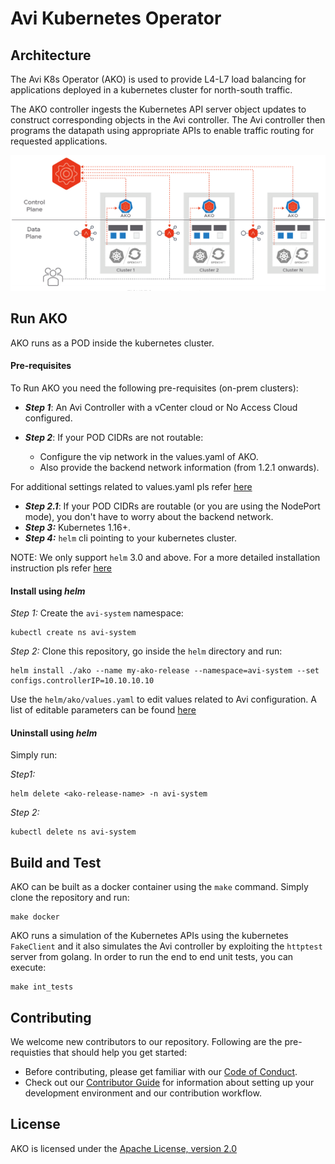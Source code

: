 # Avi Kubernetes Operator

## Architecture

The Avi K8s Operator (AKO) is used to provide L4-L7 load balancing for applications deployed
in a kubernetes cluster for north-south traffic.

The AKO controller ingests the Kubernetes API server object updates
to construct corresponding objects in the Avi controller. The Avi controller then programs
the datapath using appropriate APIs to enable traffic routing for requested applications.

![Alt text](AKO_Arch.png?raw=true "Title")

## Run AKO

AKO runs as a POD inside the kubernetes cluster.

#### Pre-requisites

To Run AKO you need the following pre-requisites (on-prem clusters):

 - ***Step 1***: An Avi Controller with a vCenter cloud or No Access Cloud configured.

 - ***Step 2***: If your POD CIDRs are not routable:
 
    - Configure the vip network in the values.yaml of AKO.
    - Also provide the backend network information (from 1.2.1 onwards).
    
  For additional settings related to values.yaml pls refer [here](https://github.com/avinetworks/avi-helm-charts/blob/master/docs/AKO/values.md)

 - ***Step 2.1***: If your POD CIDRs are routable (or you are using the NodePort mode), you don't have to worry about the backend network.
 - ***Step 3:*** Kubernetes 1.16+.
 - ***Step 4:*** `helm` cli pointing to your kubernetes cluster.
 
 NOTE: We only support `helm` 3.0 and above. For a more detailed installation instruction pls refer [here](https://avinetworks.com/docs/ako/1.1/ako-installation/)

#### Install using *helm*

*Step 1:* Create the `avi-system` namespace:

    kubectl create ns avi-system

*Step 2:* Clone this repository, go inside the `helm` directory and run:

    helm install ./ako --name my-ako-release --namespace=avi-system --set configs.controllerIP=10.10.10.10

Use the `helm/ako/values.yaml` to edit values related to Avi configuration. A list of editable parameters can be found [here](https://github.com/avinetworks/avi-helm-charts/blob/master/docs/AKO/README.md#parameters)


#### Uninstall using *helm*

Simply run:

*Step1:*

    helm delete <ako-release-name> -n avi-system
 
*Step 2:* 

    kubectl delete ns avi-system


## Build and Test

AKO can be built as a docker container using the `make` command. Simply clone the repository
and run:

    make docker
    
AKO runs a simulation of the Kubernetes APIs using the kubernetes `FakeClient` and it also
simulates the Avi controller by exploiting the `httptest` server from golang. In order to run
the end to end unit tests, you can execute:

    make int_tests

    
## Contributing

We welcome new contributors to our repository. Following are the pre-requisties that should help
you get started:

* Before contributing, please get familiar with our
[Code of Conduct](CODE_OF_CONDUCT.md).
* Check out our [Contributor Guide](CONTRIBUTING.md) for information
about setting up your development environment and our contribution workflow.

## License

AKO is licensed under the [Apache License, version 2.0](LICENSE)
